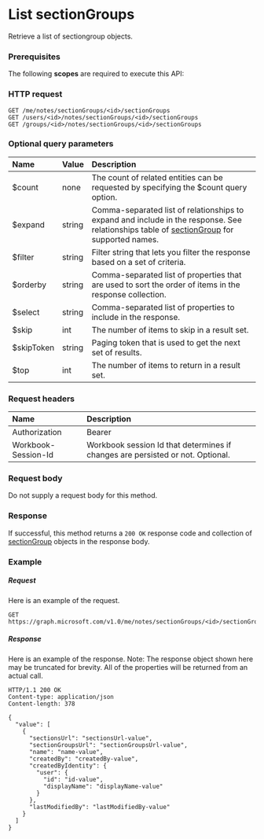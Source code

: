 # List sectionGroups

Retrieve a list of sectiongroup objects.
### Prerequisites
The following **scopes** are required to execute this API: 
### HTTP request
<!-- { "blockType": "ignored" } -->
```http
GET /me/notes/sectionGroups/<id>/sectionGroups
GET /users/<id>/notes/sectionGroups/<id>/sectionGroups
GET /groups/<id>/notes/sectionGroups/<id>/sectionGroups
```
### Optional query parameters
|Name|Value|Description|
|:---------------|:--------|:-------|
|$count|none|The count of related entities can be requested by specifying the $count query option.|
|$expand|string|Comma-separated list of relationships to expand and include in the response. See relationships table of [sectionGroup](../resources/sectiongroup.md) for supported names. |
|$filter|string|Filter string that lets you filter the response based on a set of criteria.|
|$orderby|string|Comma-separated list of properties that are used to sort the order of items in the response collection.|
|$select|string|Comma-separated list of properties to include in the response.|
|$skip|int|The number of items to skip in a result set.|
|$skipToken|string|Paging token that is used to get the next set of results.|
|$top|int|The number of items to return in a result set.|

### Request headers
| Name      |Description|
|:----------|:----------|
| Authorization  | Bearer <code>|
| Workbook-Session-Id  | Workbook session Id that determines if changes are persisted or not. Optional.|

### Request body
Do not supply a request body for this method.
### Response
If successful, this method returns a `200 OK` response code and collection of [sectionGroup](../resources/sectiongroup.md) objects in the response body.
### Example
##### Request
Here is an example of the request.
<!-- {
  "blockType": "request",
  "name": "get_sectiongroups"
}-->
```http
GET https://graph.microsoft.com/v1.0/me/notes/sectionGroups/<id>/sectionGroups
```
##### Response
Here is an example of the response. Note: The response object shown here may be truncated for brevity. All of the properties will be returned from an actual call.
<!-- {
  "blockType": "response",
  "truncated": true,
  "@odata.type": "microsoft.graph.sectiongroup",
  "isCollection": true
} -->
```http
HTTP/1.1 200 OK
Content-type: application/json
Content-length: 378

{
  "value": [
    {
      "sectionsUrl": "sectionsUrl-value",
      "sectionGroupsUrl": "sectionGroupsUrl-value",
      "name": "name-value",
      "createdBy": "createdBy-value",
      "createdByIdentity": {
        "user": {
          "id": "id-value",
          "displayName": "displayName-value"
        }
      },
      "lastModifiedBy": "lastModifiedBy-value"
    }
  ]
}
```

<!-- uuid: 8fcb5dbc-d5aa-4681-8e31-b001d5168d79
2015-10-25 14:57:30 UTC -->
<!-- {
  "type": "#page.annotation",
  "description": "List sectionGroups",
  "keywords": "",
  "section": "documentation",
  "tocPath": ""
}-->